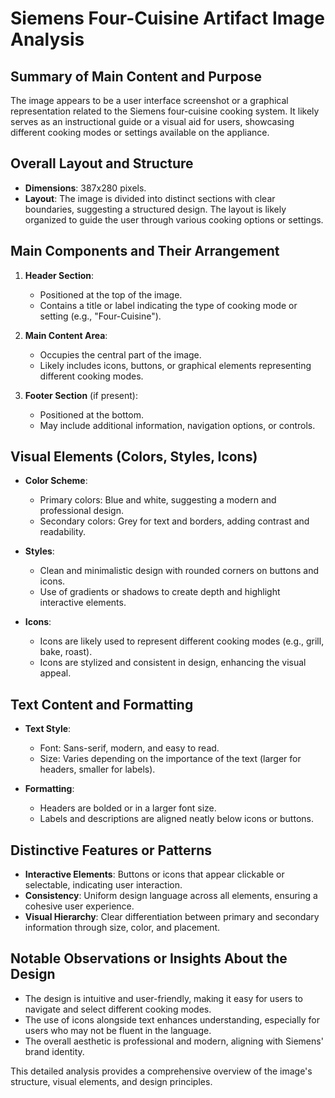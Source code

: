 # Siemens Four-Cuisine Artifact Image Analysis

## Summary of Main Content and Purpose
The image appears to be a user interface screenshot or a graphical representation related to the Siemens four-cuisine cooking system. It likely serves as an instructional guide or a visual aid for users, showcasing different cooking modes or settings available on the appliance.

## Overall Layout and Structure
- **Dimensions**: 387x280 pixels.
- **Layout**: The image is divided into distinct sections with clear boundaries, suggesting a structured design. The layout is likely organized to guide the user through various cooking options or settings.

## Main Components and Their Arrangement

1. **Header Section**:
   - Positioned at the top of the image.
   - Contains a title or label indicating the type of cooking mode or setting (e.g., "Four-Cuisine").

2. **Main Content Area**:
   - Occupies the central part of the image.
   - Likely includes icons, buttons, or graphical elements representing different cooking modes.

3. **Footer Section** (if present):
   - Positioned at the bottom.
   - May include additional information, navigation options, or controls.

## Visual Elements (Colors, Styles, Icons)

- **Color Scheme**:
  - Primary colors: Blue and white, suggesting a modern and professional design.
  - Secondary colors: Grey for text and borders, adding contrast and readability.

- **Styles**:
  - Clean and minimalistic design with rounded corners on buttons and icons.
  - Use of gradients or shadows to create depth and highlight interactive elements.

- **Icons**:
  - Icons are likely used to represent different cooking modes (e.g., grill, bake, roast).
  - Icons are stylized and consistent in design, enhancing the visual appeal.

## Text Content and Formatting

- **Text Style**:
  - Font: Sans-serif, modern, and easy to read.
  - Size: Varies depending on the importance of the text (larger for headers, smaller for labels).

- **Formatting**:
  - Headers are bolded or in a larger font size.
  - Labels and descriptions are aligned neatly below icons or buttons.

## Distinctive Features or Patterns

- **Interactive Elements**: Buttons or icons that appear clickable or selectable, indicating user interaction.
- **Consistency**: Uniform design language across all elements, ensuring a cohesive user experience.
- **Visual Hierarchy**: Clear differentiation between primary and secondary information through size, color, and placement.

## Notable Observations or Insights About the Design

- The design is intuitive and user-friendly, making it easy for users to navigate and select different cooking modes.
- The use of icons alongside text enhances understanding, especially for users who may not be fluent in the language.
- The overall aesthetic is professional and modern, aligning with Siemens' brand identity.

This detailed analysis provides a comprehensive overview of the image's structure, visual elements, and design principles.